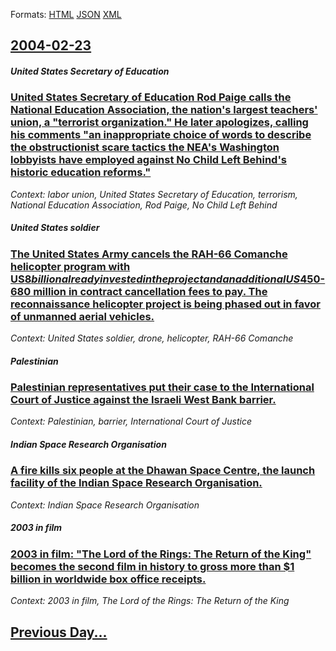
Formats: [HTML](2004/02/23/index.html)  [JSON](2004/02/23/index.json)  [XML](2004/02/23/index.xml)  

## [2004-02-23](/news/2004/02/23/index.md)

##### United States Secretary of Education
### [ United States Secretary of Education Rod Paige calls the National Education Association, the nation's largest teachers' union, a "terrorist organization." He later apologizes, calling his comments "an inappropriate choice of words to describe the obstructionist scare tactics the NEA's Washington lobbyists have employed against No Child Left Behind's historic education reforms." ](/news/2004/02/23/united-states-secretary-of-education-rod-paige-calls-the-national-education-association-the-nation-s-largest-teachers-union-a-terrorist.md)
_Context: labor union, United States Secretary of Education, terrorism, National Education Association, Rod Paige, No Child Left Behind_

##### United States soldier
### [ The United States Army cancels the RAH-66 Comanche helicopter program with US$8 billion already invested in the project and an additional US$450-680 million in contract cancellation fees to pay. The reconnaissance helicopter project is being phased out in favor of unmanned aerial vehicles. ](/news/2004/02/23/the-united-states-army-cancels-the-rah-66-comanche-helicopter-program-with-us-8-billion-already-invested-in-the-project-and-an-additional-u.md)
_Context: United States soldier, drone, helicopter, RAH-66 Comanche_

##### Palestinian
### [ Palestinian representatives put their case to the International Court of Justice against the Israeli West Bank barrier. ](/news/2004/02/23/palestinian-representatives-put-their-case-to-the-international-court-of-justice-against-the-israeli-west-bank-barrier.md)
_Context: Palestinian, barrier, International Court of Justice_

##### Indian Space Research Organisation
### [ A fire kills six people at the Dhawan Space Centre, the launch facility of the Indian Space Research Organisation. ](/news/2004/02/23/a-fire-kills-six-people-at-the-dhawan-space-centre-the-launch-facility-of-the-indian-space-research-organisation.md)
_Context: Indian Space Research Organisation_

##### 2003 in film
### [ 2003 in film: "The Lord of the Rings: The Return of the King" becomes the second film in history to gross more than $1 billion in worldwide box office receipts.](/news/2004/02/23/2003-in-film-the-lord-of-the-rings-the-return-of-the-king-becomes-the-second-film-in-history-to-gross-more-than-1-billion-in-worldwide.md)
_Context: 2003 in film, The Lord of the Rings: The Return of the King_

## [Previous Day...](/news/2004/02/22/index.md)

